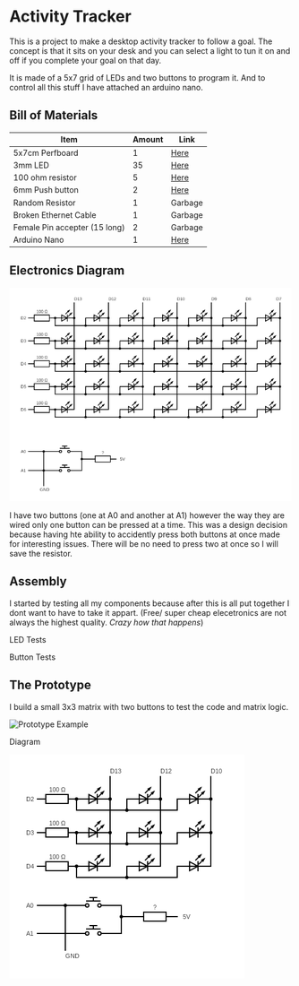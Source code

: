 # Activity Tracker

This is a project to make a desktop activity tracker to follow a goal. 
The concept is that it sits on your desk and you can select a light to tun it on and off if you complete your goal on that day.

It is made of a 5x7 grid of LEDs and two buttons to program it. And to control all this stuff I have attached an arduino nano.

## Bill of Materials

| Item | Amount | Link |
| ---- | ---- | ---- |
| 5x7cm Perfboard | 1 | [Here](https://www.addicore.com/5x7-Perfboard-p/ad253.htm) |
| 3mm LED | 35 | [Here](https://www.amazon.com/gp/product/B07HDYFPSX/ref=ppx_yo_dt_b_asin_title_o00_s00) |
| 100 ohm resistor | 5 | [Here](https://www.addicore.com/100-Ohm-1-4W-Metal-Film-Precision-Resistor-p/r26100s.htm) |
| 6mm Push button | 2 | [Here](https://www.addicore.com/Small-6x6x5mm-Tact-Mini-Push-Button-Switch-p/140.htm) |
| Random Resistor | 1 | Garbage |
| Broken Ethernet Cable | 1 | Garbage |
| Female Pin accepter (15 long) | 2 | Garbage |
| Arduino Nano | 1 | [Here](https://www.addicore.com/Nano-3p0-p/239.htm) |

## Electronics Diagram

![Prototype Diagram](/images/MatrixDiagram.png)

I have two buttons (one at A0 and another at A1) however the way they are wired only one button can be pressed at a time. 
This was a design decision because having hte ability to accidently press both buttons at once made for interesting issues. 
There will be no need to press two at once so I will save the resistor. 

## Assembly

I started by testing all my components because after this is all put together I dont want to have to take it appart. 
(Free/ super cheap elecetronics are not always the highest quality. *Crazy how that happens*)

LED Tests

Button Tests


## The Prototype

I build a small 3x3 matrix with two buttons to test the code and matrix logic.

![Prototype Example](/images/Prototype.gif)

Diagram

![Prototype Diagram](/images/PrototypeDiagram.png)

